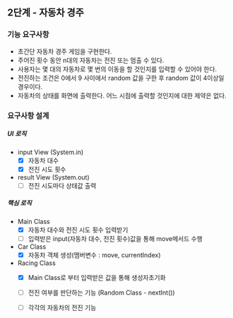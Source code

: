 ## 2단계 - 자동차 경주

### 기능 요구사항
- 초간단 자동차 경주 게임을 구현한다.
- 주어진 횟수 동안 n대의 자동차는 전진 또는 멈출 수 있다.
- 사용자는 몇 대의 자동차로 몇 번의 이동을 할 것인지를 입력할 수 있어야 한다.
- 전진하는 조건은 0에서 9 사이에서 random 값을 구한 후 random 값이 4이상일 경우이다.
- 자동차의 상태를 화면에 출력한다. 어느 시점에 출력할 것인지에 대한 제약은 없다.

### 요구사항 설계

##### UI 로직
- input View (System.in)
    - [X] 자동차 대수
    - [X] 전진 시도 횟수

- result View (System.out)
    - [ ] 전진 시도마다 상태값 출력
    
##### 핵심 로직
- Main Class 
    - [X] 자동차 대수와 전진 시도 횟수 입력받기
    - [ ] 입력받은 input(자동차 대수, 전진 횟수)값을 통해 move메서드 수행

- Car Class
    - [X] 자동차 객체 생성(멤버변수 : move, currentIndex)

- Racing Class
    - [x] Main Class로 부터 입력받은 값을 통해 생성자초기화
    - [ ] 전진 여부를 판단하는 기능 (Random Class - nextInt())
    - [ ] 각각의 자동차의 전진 기능
    

